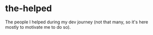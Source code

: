 # the-helped
The people I helped during my dev journey (not that many, so it's here mostly to motivate me to do so).
